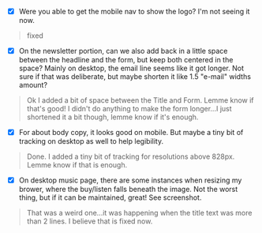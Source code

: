 - [x] Were you able to get the mobile nav to show the logo? I'm not seeing it now.

> fixed

- [x] On the newsletter portion, can we also add back in a little space between the headline and the form, but keep both centered in the space? Mainly on desktop, the email line seems like it got longer. Not sure if that was deliberate, but maybe shorten it like 1.5 "e-mail" widths amount?

> Ok I added a bit of space between the Title and Form. Lemme know if that's good!
> I didn't do anything to make the form longer...I just shortened it a bit though, lemme know if it's enough.

- [x] For about body copy, it looks good on mobile. But maybe a tiny bit of tracking on desktop as well to help legibility.

> Done. I added a tiny bit of tracking for resolutions above 828px. Lemme know if that
> is enough.

- [x] On desktop music page, there are some instances when resizing my brower, where the buy/listen falls beneath the image. Not the worst thing, but if it can be maintained, great! See screenshot.

> That was a weird one...it was happening when the title text was more than 2 lines. I believe that is fixed now.
